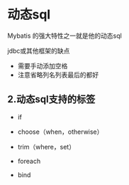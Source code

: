 # 动态sql

Mybatis 的强大特性之一就是他的动态sql

jdbc或其他框架的缺点

- 需要手动添加空格
- 注意省略列名列表最后的都好

## 2.动态sql支持的标签

- if
- choose（when，otherwise）

- trim（where，set）
- foreach
- bind

